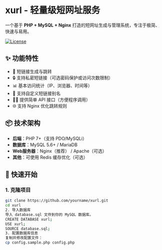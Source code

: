 # xurl - 轻量级短网址服务

一个基于 **PHP + MySQL + Nginx** 打造的短网址生成与管理系统，专注于极简、快速与易用。

[![License](https://img.shields.io/github/license/yourname/xurl)](LICENSE)

## ✨ 功能特性

- 🚀 短链接生成与跳转
- 🔒 支持私密短链接（可选密码保护或访问次数限制）
- 📊 基本访问统计（IP、浏览器、时间等）
- 🧹 支持自定义短链接别名
- 🧑‍💻 提供简单 API 接口（方便程序调用）
- 🌐 支持 Nginx 优化跳转规则

## 📦 技术架构

- **后端**：PHP 7+（支持 PDO/MySQLi）
- **数据库**：MySQL 5.6+ / MariaDB
- **Web服务器**：Nginx（推荐） / Apache（可选）
- **其他**：可使用 Redis 缓存优化（可选）

## 🚀 快速开始

### 1. 克隆项目

```bash
git clone https://github.com/yourname/xurl.git
cd xurl
2. 导入数据库
导入 database.sql 文件到你的 MySQL 数据库。
CREATE DATABASE xurl;
USE xurl;
SOURCE database.sql;
3. 配置数据库信息
复制并修改配置文件：
cp config.sample.php config.php
